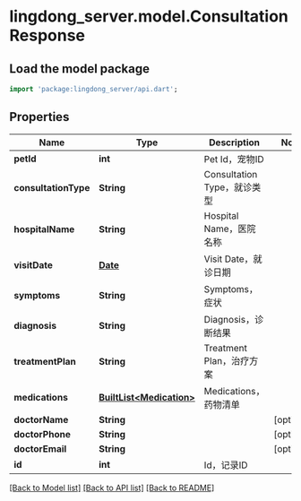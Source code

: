# lingdong_server.model.ConsultationResponse

## Load the model package
```dart
import 'package:lingdong_server/api.dart';
```

## Properties
Name | Type | Description | Notes
------------ | ------------- | ------------- | -------------
**petId** | **int** | Pet Id，宠物ID | 
**consultationType** | **String** | Consultation Type，就诊类型 | 
**hospitalName** | **String** | Hospital Name，医院名称 | 
**visitDate** | [**Date**](Date.md) | Visit Date，就诊日期 | 
**symptoms** | **String** | Symptoms，症状 | 
**diagnosis** | **String** | Diagnosis，诊断结果 | 
**treatmentPlan** | **String** | Treatment Plan，治疗方案 | 
**medications** | [**BuiltList&lt;Medication&gt;**](Medication.md) | Medications，药物清单 | 
**doctorName** | **String** |  | [optional] 
**doctorPhone** | **String** |  | [optional] 
**doctorEmail** | **String** |  | [optional] 
**id** | **int** | Id，记录ID | 

[[Back to Model list]](../README.md#documentation-for-models) [[Back to API list]](../README.md#documentation-for-api-endpoints) [[Back to README]](../README.md)


